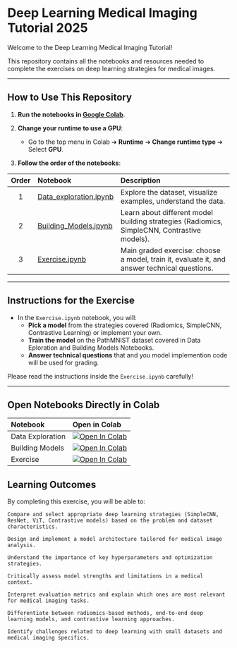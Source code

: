 # Deep Learning Medical Imaging Tutorial 2025

Welcome to the Deep Learning Medical Imaging Tutorial!

This repository contains all the notebooks and resources needed to complete the exercises on deep learning strategies for medical images.

---

## How to Use This Repository

1. **Run the notebooks in [Google Colab](https://colab.research.google.com/)**.
2. **Change your runtime to use a GPU**:
   - Go to the top menu in Colab ➔ **Runtime** ➔ **Change runtime type** ➔ Select **GPU**.

3. **Follow the order of the notebooks**:

| Order | Notebook | Description |
|:-----:|:---------|:------------|
| 1 | [Data_exploration.ipynb](https://colab.research.google.com/github/KristoferLintonReid/DeepLearningMedicalImageTutorial2025/blob/main/Data_exploration.ipynb) | Explore the dataset, visualize examples, understand the data. |
| 2 | [Building_Models.ipynb](https://colab.research.google.com/github/KristoferLintonReid/DeepLearningMedicalImageTutorial2025/blob/main/Building_Models.ipynb) | Learn about different model building strategies (Radiomics, SimpleCNN, Contrastive models). |
| 3 | [Exercise.ipynb](https://colab.research.google.com/github/KristoferLintonReid/DeepLearningMedicalImageTutorial2025/blob/main/Exercise.ipynb) | Main graded exercise: choose a model, train it, evaluate it, and answer technical questions. |

---

## Instructions for the Exercise

- In the `Exercise.ipynb` notebook, you will:
  - **Pick a model** from the strategies covered (Radiomics, SimpleCNN, Contrastive Learning) or implement your own.
  - **Train the model** on the PathMNIST dataset covered in Data Eploration and Building Models Notebooks.
  - **Answer technical questions** that and you model implemention code will be used for grading.
  
Please read the instructions inside the `Exercise.ipynb` carefully!

---

## Open Notebooks Directly in Colab

| Notebook | Open in Colab |
|:---------|:--------------|
| Data Exploration | [![Open In Colab](https://colab.research.google.com/assets/colab-badge.svg)](https://colab.research.google.com/github/KristoferLintonReid/DeepLearningMedicalImageTutorial2025/blob/main/Data_exploration.ipynb) |
| Building Models | [![Open In Colab](https://colab.research.google.com/assets/colab-badge.svg)](https://colab.research.google.com/github/KristoferLintonReid/DeepLearningMedicalImageTutorial2025/blob/main/Building_Models.ipynb) |
| Exercise | [![Open In Colab](https://colab.research.google.com/assets/colab-badge.svg)](https://colab.research.google.com/github/KristoferLintonReid/DeepLearningMedicalImageTutorial2025/blob/main/Exercise.ipynb) |


## Learning Outcomes

By completing this exercise, you will be able to:

    Compare and select appropriate deep learning strategies (SimpleCNN, ResNet, ViT, Contrastive models) based on the problem and dataset characteristics.

    Design and implement a model architecture tailored for medical image analysis.

    Understand the importance of key hyperparameters and optimization strategies.

    Critically assess model strengths and limitations in a medical context.

    Interpret evaluation metrics and explain which ones are most relevant for medical imaging tasks.

    Differentiate between radiomics-based methods, end-to-end deep learning models, and contrastive learning approaches.

    Identify challenges related to deep learning with small datasets and medical imaging specifics.
